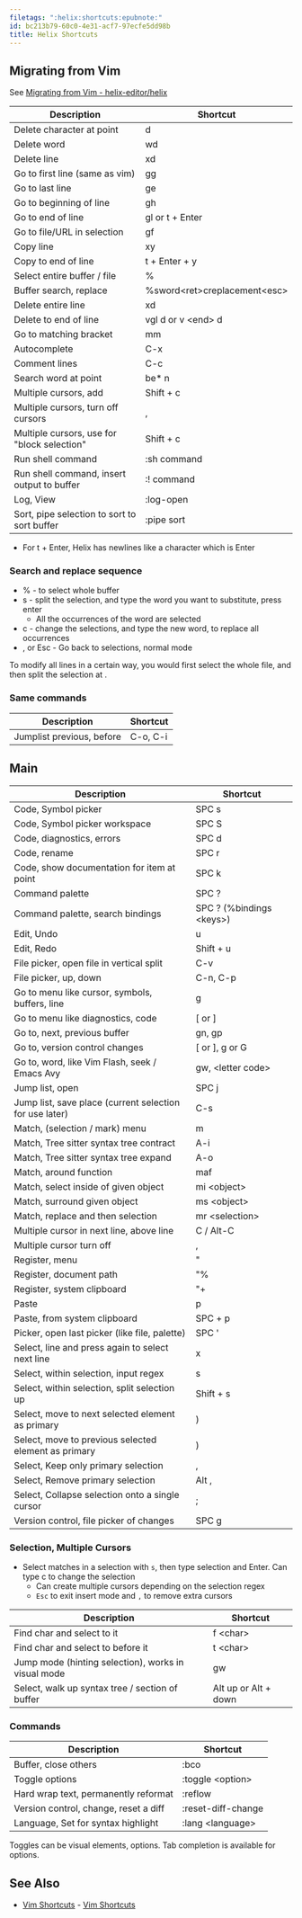 ```yaml
---
filetags: ":helix:shortcuts:epubnote:"
id: bc213b79-60c0-4e31-acf7-97ecfe5dd98b
title: Helix Shortcuts
---
```


## Migrating from Vim

See [Migrating from Vim -
helix-editor/helix](https://github.com/helix-editor/helix/wiki/Migrating-from-Vim)

| Description | Shortcut |
|----|----|
| Delete character at point | d |
| Delete word | wd |
| Delete line | xd |
| Go to first line (same as vim) | gg |
| Go to last line | ge |
| Go to beginning of line | gh |
| Go to end of line | gl or t + Enter |
| Go to file/URL in selection | gf |
| Copy line | xy |
| Copy to end of line | t + Enter + y |
| Select entire buffer / file | % |
| Buffer search, replace | %sword\<ret\>creplacement\<esc\> |
| Delete entire line | xd |
| Delete to end of line | vgl d or v \<end\> d |
| Go to matching bracket | mm |
| Autocomplete | C-x |
| Comment lines | C-c |
| Search word at point | be\* n |
| Multiple cursors, add | Shift + c |
| Multiple cursors, turn off cursors | , |
| Multiple cursors, use for "block selection" | Shift + c |
| Run shell command | :sh command |
| Run shell command, insert output to buffer | :! command |
| Log, View | :log-open |
| Sort, pipe selection to sort to sort buffer | :pipe sort |

- For t + Enter, Helix has newlines like a character which is Enter

### Search and replace sequence

- % - to select whole buffer
- s - split the selection, and type the word you want to substitute,
  press enter
  - All the occurrences of the word are selected
- c - change the selections, and type the new word, to replace all
  occurrences
- , or Esc - Go back to selections, normal mode

To modify all lines in a certain way, you would first select the whole
file, and then split the selection at .

### Same commands

| Description               | Shortcut |
|---------------------------|----------|
| Jumplist previous, before | C-o, C-i |

## Main

| Description | Shortcut |
|----|----|
| Code, Symbol picker | SPC s |
| Code, Symbol picker workspace | SPC S |
| Code, diagnostics, errors | SPC d |
| Code, rename | SPC r |
| Code, show documentation for item at point | SPC k |
| Command palette | SPC ? |
| Command palette, search bindings | SPC ? (%bindings \<keys\>) |
| Edit, Undo | u |
| Edit, Redo | Shift + u |
| File picker, open file in vertical split | C-v |
| File picker, up, down | C-n, C-p |
| Go to menu like cursor, symbols, buffers, line | g |
| Go to menu like diagnostics, code | \[ or \] |
| Go to, next, previous buffer | gn, gp |
| Go to, version control changes | \[ or \], g or G |
| Go to, word, like Vim Flash, seek / Emacs Avy | gw, \<letter code\> |
| Jump list, open | SPC j |
| Jump list, save place (current selection for use later) | C-s |
| Match, (selection / mark) menu | m |
| Match, Tree sitter syntax tree contract | A-i |
| Match, Tree sitter syntax tree expand | A-o |
| Match, around function | maf |
| Match, select inside of given object | mi \<object\> |
| Match, surround given object | ms \<object\> |
| Match, replace and then selection | mr \<selection\> |
| Multiple cursor in next line, above line | C / Alt-C |
| Multiple cursor turn off | , |
| Register, menu | " |
| Register, document path | "% |
| Register, system clipboard | "+ |
| Paste | p |
| Paste, from system clipboard | SPC + p |
| Picker, open last picker (like file, palette) | SPC ' |
| Select, line and press again to select next line | x |
| Select, within selection, input regex | s |
| Select, within selection, split selection up | Shift + s |
| Select, move to next selected element as primary | ) |
| Select, move to previous selected element as primary | ) |
| Select, Keep only primary selection | , |
| Select, Remove primary selection | Alt , |
| Select, Collapse selection onto a single cursor | ; |
| Version control, file picker of changes | SPC g |

### Selection, Multiple Cursors

- Select matches in a selection with `s`, then type selection and Enter.
  Can type c to change the selection
  - Can create multiple cursors depending on the selection regex
  - `Esc` to exit insert mode and `,` to remove extra cursors

| Description                                         | Shortcut             |
|-----------------------------------------------------|----------------------|
| Find char and select to it                          | f \<char\>           |
| Find char and select to before it                   | t \<char\>           |
| Jump mode (hinting selection), works in visual mode | gw                   |
| Select, walk up syntax tree / section of buffer     | Alt up or Alt + down |

### Commands

| Description                           | Shortcut           |
|---------------------------------------|--------------------|
| Buffer, close others                  | :bco               |
| Toggle options                        | :toggle \<option\> |
| Hard wrap text, permanently reformat  | :reflow            |
| Version control, change, reset a diff | :reset-diff-change |
| Language, Set for syntax highlight    | :lang \<language\> |

Toggles can be visual elements, options. Tab completion is available for
options.

## See Also

- [Vim Shortcuts](../005-computer-shortcuts-vim) - [Vim
  Shortcuts](id:bdb62bfe-56b7-4c13-a1e4-9f91cf4e0bb5)
